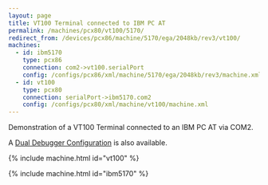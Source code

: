 ```yaml
---
layout: page
title: VT100 Terminal connected to IBM PC AT
permalink: /machines/pcx80/vt100/5170/
redirect_from: /devices/pcx86/machine/5170/ega/2048kb/rev3/vt100/
machines:
  - id: ibm5170
    type: pcx86
    connection: com2->vt100.serialPort
    config: /configs/pcx86/xml/machine/5170/ega/2048kb/rev3/machine.xml
  - id: vt100
    type: pcx80
    connection: serialPort->ibm5170.com2
    config: /configs/pcx80/xml/machine/vt100/machine.xml
---
```


Demonstration of a VT100 Terminal connected to an IBM PC AT via COM2.

A [Dual Debugger Configuration](debugger/) is also available.

{% include machine.html id="vt100" %}

{% include machine.html id="ibm5170" %}
